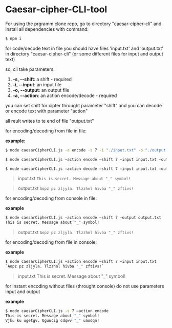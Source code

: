 # Caesar-cipher-CLI-tool

For using the prgramm clone repo, go to directory "caesar-cipher-cli" and install all dependencies with command:

```bash
$ npm i
```

for code/decode text in file you should have files 'input.txt' and 'output.txt' in directory "caesar-cipher-cli" (or some different files for input and output text)

so, cli take parameters:

1. **-s, --shift**: a shift - required
2. **-i, --input**: an input file
3. **-o, --output**: an output file
4. **-a, --action**: an action encode/decode - required

you can set shift for cipter throught parameter "shift"
and you can decode or encode text with parameter "action"

all reult writes to te end of file "output.txt"

for encoding/decoding from file in file:

**example:**

```bash
$ node caesarCipherCLI.js -a encode -s 7 -i "./input.txt" -o "./output.txt"
```

```bash
$ node caesarCipherCLI.js —action encode —shift 7 —input input.txt —output output.txt
```

```bash
$ node caesarCipherCLI.js —action decode —shift 7 —input input.txt —output output.txt
```

> input.txt
> `This is secret. Message about "_" symbol!`

> output.txt
> `Aopz pz zljyla. Tlzzhnl hivba "_" zftivs!`

for encoding/decoding from console in file:

**example**

```bash
$ node caesarCipherCLI.js —action encode —shift 7 —output output.txt
This is secret. Message about "_" symbol!
```

> output.txt
> `Aopz pz zljyla. Tlzzhnl hivba "_" zftivs!`

for encoding/decoding from file in console:

**example**

```bash
$ node caesarCipherCLI.js —action encode —shift 7 —input input.txt
`Aopz pz zljyla. Tlzzhnl hivba "_" zftivs!`
```

> input.txt
> This is secret. Message about "_" symbol!

for instant encoding without files (throught console) do not use parameters input and output

**example**

```bash
$ node caesarCipherCLI.js -s 7 —action encode
This is secret. Message about "_" symbol!
Vjku ku ugetgv. Oguucig cdqwv "_" uaodqn!
```
